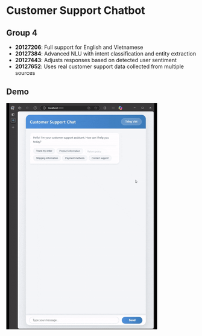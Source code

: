 # Customer Support Chatbot

## Group 4

- **20127206**: Full support for English and Vietnamese
- **20127384**: Advanced NLU with intent classification and entity extraction
- **20127443**: Adjusts responses based on detected user sentiment
- **20127652**: Uses real customer support data collected from multiple sources

## Demo

![Chatbot Demo](document/KHDLUD_Demo.gif)